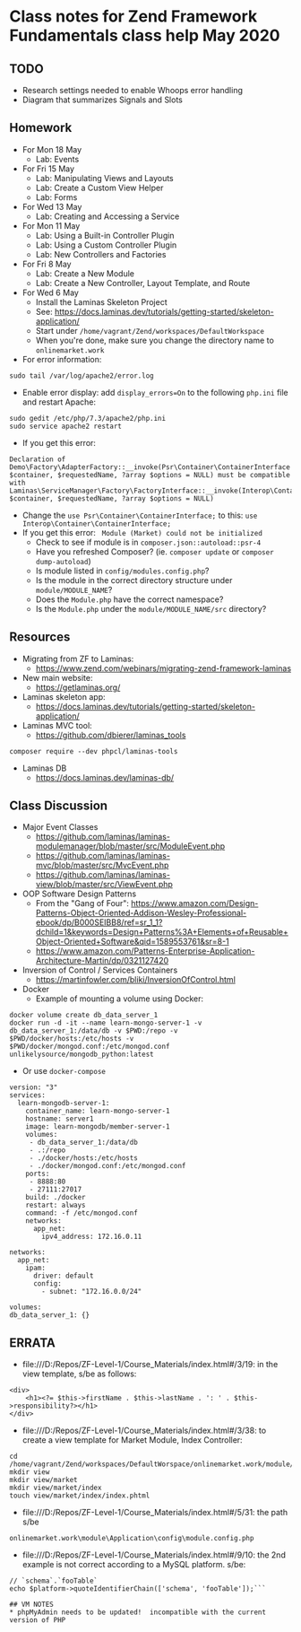 # Class notes for Zend Framework Fundamentals class help May 2020

## TODO
* Research settings needed to enable Whoops error handling
* Diagram that summarizes Signals and Slots

## Homework
* For Mon 18 May
  * Lab: Events
* For Fri 15 May
  * Lab: Manipulating Views and Layouts
  * Lab: Create a Custom View Helper
  * Lab: Forms
* For Wed 13 May
  * Lab: Creating and Accessing a Service
* For Mon 11 May
  * Lab: Using a Built-in Controller Plugin
  * Lab: Using a Custom Controller Plugin
  * Lab: New Controllers and Factories
* For Fri 8 May
  * Lab: Create a New Module
  * Lab: Create a New Controller, Layout Template, and Route
* For Wed 6 May
  * Install the Laminas Skeleton Project
  * See: https://docs.laminas.dev/tutorials/getting-started/skeleton-application/
  * Start under `/home/vagrant/Zend/workspaces/DefaultWorkspace`
  * When you're done, make sure you change the directory name to `onlinemarket.work`
* For error information:
```
sudo tail /var/log/apache2/error.log
```    
* Enable error display: add `display_errors=On` to the following `php.ini` file and restart Apache:
```
sudo gedit /etc/php/7.3/apache2/php.ini
sudo service apache2 restart
```
* If you get this error: 
```
Declaration of Demo\Factory\AdapterFactory::__invoke(Psr\Container\ContainerInterface $container, $requestedName, ?array $options = NULL) must be compatible with Laminas\ServiceManager\Factory\FactoryInterface::__invoke(Interop\Container\ContainerInterface $container, $requestedName, ?array $options = NULL)
```
  * Change the `use Psr\Container\ContainerInterface;` to this: `use Interop\Container\ContainerInterface;`
* If you get this error: ` Module (Market) could not be initialized`
  * Check to see if module is in `composer.json::autoload::psr-4`
  * Have you refreshed Composer?  (ie. `composer update` or `composer dump-autoload`)
  * Is module listed in `config/modules.config.php`?
  * Is the module in the correct directory structure under `module/MODULE_NAME`?
  * Does the `Module.php` have the correct namespace?
  * Is the `Module.php` under the `module/MODULE_NAME/src` directory?
## Resources
* Migrating from ZF to Laminas:
  * https://www.zend.com/webinars/migrating-zend-framework-laminas
* New main website:
  * https://getlaminas.org/
* Laminas skeleton app:
  * https://docs.laminas.dev/tutorials/getting-started/skeleton-application/
* Laminas MVC tool:
  * https://github.com/dbierer/laminas_tools
```
composer require --dev phpcl/laminas-tools
```
* Laminas DB
  * https://docs.laminas.dev/laminas-db/
## Class Discussion
* Major Event Classes
  * https://github.com/laminas/laminas-modulemanager/blob/master/src/ModuleEvent.php
  * https://github.com/laminas/laminas-mvc/blob/master/src/MvcEvent.php
  * https://github.com/laminas/laminas-view/blob/master/src/ViewEvent.php
* OOP Software Design Patterns
  * From the "Gang of Four": https://www.amazon.com/Design-Patterns-Object-Oriented-Addison-Wesley-Professional-ebook/dp/B000SEIBB8/ref=sr_1_1?dchild=1&keywords=Design+Patterns%3A+Elements+of+Reusable+Object-Oriented+Software&qid=1589553761&sr=8-1
  * https://www.amazon.com/Patterns-Enterprise-Application-Architecture-Martin/dp/0321127420
* Inversion of Control / Services Containers
  * https://martinfowler.com/bliki/InversionOfControl.html
* Docker
  * Example of mounting a volume using Docker:
```
docker volume create db_data_server_1
docker run -d -it --name learn-mongo-server-1 -v db_data_server_1:/data/db -v $PWD:/repo -v $PWD/docker/hosts:/etc/hosts -v $PWD/docker/mongod.conf:/etc/mongod.conf unlikelysource/mongodb_python:latest
```
  * Or use `docker-compose`
```
version: "3"
services:
  learn-mongodb-server-1:
    container_name: learn-mongo-server-1
    hostname: server1
    image: learn-mongodb/member-server-1
    volumes:
     - db_data_server_1:/data/db
     - .:/repo
     - ./docker/hosts:/etc/hosts
     - ./docker/mongod.conf:/etc/mongod.conf
    ports:
     - 8888:80
     - 27111:27017
    build: ./docker
    restart: always
    command: -f /etc/mongod.conf
    networks:
      app_net:
        ipv4_address: 172.16.0.11

networks:
  app_net:
    ipam:
      driver: default
      config:
        - subnet: "172.16.0.0/24"

volumes:
db_data_server_1: {}
```

## ERRATA
* file:///D:/Repos/ZF-Level-1/Course_Materials/index.html#/3/19: in the view template, s/be as follows:
```
<div>
    <h1><?= $this->firstName . $this->lastName . ': ' . $this->responsibility?></h1>
</div>
```
* file:///D:/Repos/ZF-Level-1/Course_Materials/index.html#/3/38: to create a view template for Market Module, Index Controller:
```
cd /home/vagrant/Zend/workspaces/DefaultWorspace/onlinemarket.work/module/Market
mkdir view
mkdir view/market
mkdir view/market/index
touch view/market/index/index.phtml
```
* file:///D:/Repos/ZF-Level-1/Course_Materials/index.html#/5/31: the path s/be
```
onlinemarket.work\module\Application\config\module.config.php
```
* file:///D:/Repos/ZF-Level-1/Course_Materials/index.html#/9/10: the 2nd example is not correct according to a MySQL platform.  s/be:
```
// `schema`.`fooTable`
echo $platform->quoteIdentifierChain(['schema', 'fooTable']);```

## VM NOTES
* phpMyAdmin needs to be updated!  incompatible with the current version of PHP

